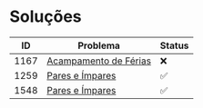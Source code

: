 # Soluções

| ID   | Problema                  | Status |
| ---- | ------------------------- | ------ |
|1167|[Acampamento de Férias](https://github.com/JefersonMelo/01-URI/blob/master/04-Estruturas_e_Bibliotecas/URI_1167/Program.cs)|:x:|
|1259|[Pares e Ímpares](https://github.com/JefersonMelo/01-URI/blob/master/04-Estruturas_e_Bibliotecas/URI_1259/Program.cs)|:white_check_mark:|
|1548|[Pares e Ímpares](https://github.com/JefersonMelo/01-URI/blob/master/04-Estruturas_e_Bibliotecas/URI_1548/Program.cs)|:white_check_mark:|

